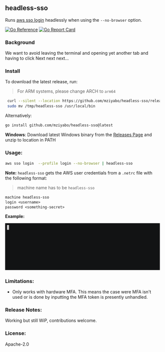 ## headless-sso
Runs [aws sso login]() headlessly when using the `--no-browser` option.

[![Go Reference](https://pkg.go.dev/badge/github.com/mziyabo/headless-sso.svg)](https://pkg.go.dev/github.com/mziyabo/headless-sso) [![Go Report Card](https://goreportcard.com/badge/github.com/mziyabo/headless-sso)](https://goreportcard.com/report/github.com/mziyabo/headless-sso) 

### Background

We want to avoid leaving the terminal and opening yet another tab and having to click Next next next...

### Install

To download the latest release, run:
> For ARM systems, please change ARCH to `arm64`

``` sh
 curl --silent --location https://github.com/mziyabo/headless-sso/releases/latest/download/headless-sso_0.2.0_$(uname -s)_x86_64.tar.gz | tar xz -C /tmp/
 sudo mv /tmp/headless-sso /usr/local/bin
```

Alternatively:

``` sh
go install github.com/mziyabo/headless-sso@latest
```

**Windows**: Download latest Windows binary from the [Releases Page](https://github.com/mziyabo/headless-sso/releases) and unzip to location in PATH

### Usage:

``` bash
aws sso login  --profile login --no-browser | headless-sso
```


**Note:** `headless-sso` gets the AWS user credentials from a `.netrc` file with the following format:
 > machine name has to be `headless-sso`

```
machine headless-sso
login <username>
password <something-secret>
```
**Example:**

![headless-sso demo](./docs/demo.gif)

### Limitations:
- Only works with hardware MFA. This means the case were MFA isn't used or is done by inputting the MFA token is presently unhandled.

### Release Notes:
Working but still WiP, contributions welcome.

### License:
Apache-2.0
